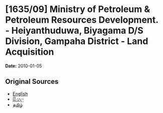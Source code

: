 # [1635/09] Ministry of Petroleum & Petroleum Resources Development. - Heiyanthuduwa, Biyagama D/S Division, Gampaha District - Land Acquisition

**Date:** 2010-01-05

## Original Sources

- [English](https://documents.gov.lk/view/extra-gazettes/2010/1/1635-09_E.pdf)
- [සිංහල](https://documents.gov.lk/view/extra-gazettes/2010/1/1635-09_S.pdf)
- [தமிழ்](https://documents.gov.lk/view/extra-gazettes/2010/1/1635-09_T.pdf)
